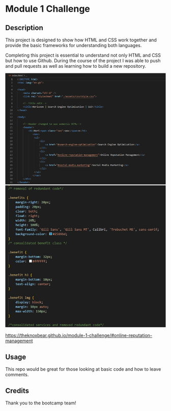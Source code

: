 # Module 1 Challenge

## Description 

This project is designed to show how HTML and CSS work together and provide the basic frameworks for understanding both languages.

Completing this project is essential to understand not only HTML and CSS but how to use Github. During the course of the project I was able to push and pull requests as well as learning how to build a new repository.

![Screenshot of refactored HTML with comments](https://github.com/theknoxbear/module-1-challenge/blob/main/assets/images/image1.PNG)
![Screenshot of refactored CSS with comments](https://github.com/theknoxbear/module-1-challenge/blob/main/assets/images/Image2.PNG)


https://theknoxbear.github.io/module-1-challenge/#online-reputation-management

## Usage 

This repo would be great for those looking at basic code and how to leave comments.

## Credits

Thank you to the bootcamp team!

